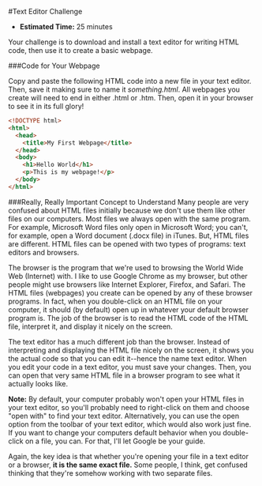 #Text Editor Challenge

* **Estimated Time:** 25 minutes

Your challenge is to download and install a text editor for writing HTML code, then use it to create a basic webpage.

###Code for Your Webpage

Copy and paste the following HTML code into a new file in your text editor. Then, save it making sure to name it *something.html*. All webpages you create will need to end in either .html or .htm. Then, open it in your browser to see it in its full glory!

```html
<!DOCTYPE html>
<html>
  <head>
    <title>My First Webpage</title>
  </head>
  <body>
    <h1>Hello World</h1>
    <p>This is my webpage!</p>
  </body>
</html>
```

###Really, Really Important Concept to Understand
Many people are very confused about HTML files initially because we don't use them like other files on our computers. Most files we always open with the same program. For example, Microsoft Word files only open in Microsoft Word; you can't, for example, open a Word document (.docx file) in iTunes. But, HTML files are different. HTML files can be opened with two types of programs: text editors and browsers.

The browser is the program that we're used to browsing the World Wide Web (Internet) with. I like to use Google Chrome as my browser, but other people might use browsers like Internet Explorer, Firefox, and Safari. The HTML files (webpages) you create can be opened by any of these browser programs. In fact, when you double-click on an HTML file on your computer, it should (by default) open up in whatever your default browser program is. The job of the browser is to read the HTML code of the HTML file, interpret it, and display it nicely on the screen.

The text editor has a much different job than the browser. Instead of interpreting and displaying the HTML file nicely on the screen, it shows you the actual code so that you can edit it--hence the name text editor. When you edit your code in a text editor, you must save your changes. Then, you can open that very same HTML file in a browser program to see what it actually looks like.

**Note:** By default, your computer probably won't open your HTML files in your text editor, so you'll probably need to right-click on them and choose "open with" to find your text editor. Alternatively, you can use the open option from the toolbar of your text editor, which would also work just fine. If you want to change your computers default behavior when you double-click on a file, you can. For that, I'll let Google be your guide.

Again, the key idea is that whether you're opening your file in a text editor or a browser, **it is the same exact file.** Some people, I think, get confused thinking that they're somehow working with two separate files.
